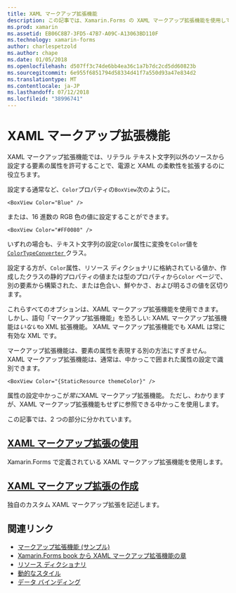 ```yaml
---
title: XAML マークアップ拡張機能
description: この記事では、Xamarin.Forms の XAML マークアップ拡張機能を使用して、リテラル テキスト文字列以外のソースから設定する要素の属性を許可することで、電源と XAML の柔軟性を拡張する方法について説明します。
ms.prod: xamarin
ms.assetid: EB06C8B7-3FD5-47B7-A09C-A13063BD110F
ms.technology: xamarin-forms
author: charlespetzold
ms.author: chape
ms.date: 01/05/2018
ms.openlocfilehash: d507ff3c74de6bb4ea36c1a7b7dc2cd5dd60823b
ms.sourcegitcommit: 6e955f6851794d58334d41f7a550d93a47e834d2
ms.translationtype: MT
ms.contentlocale: ja-JP
ms.lasthandoff: 07/12/2018
ms.locfileid: "38996741"
---
```

# <a name="xaml-markup-extensions"></a>XAML マークアップ拡張機能

XAML マークアップ拡張機能では、リテラル テキスト文字列以外のソースから設定する要素の属性を許可することで、電源と XAML の柔軟性を拡張するのに役立ちます。

設定する通常など、`Color`プロパティの`BoxView`次のように。

```xaml
<BoxView Color="Blue" />
```

または、16 進数の RGB 色の値に設定することができます。

```xaml
<BoxView Color="#FF0080" />
```

いずれの場合も、テキスト文字列の設定`Color`属性に変換を`Color`値を[ `ColorTypeConverter` ](xref:Xamarin.Forms.ColorTypeConverter)クラス。

設定する方が、`Color`属性、リソース ディクショナリに格納されている値か、作成したクラスの静的プロパティの値または型のプロパティから`Color` ページで、別の要素から構築された、または色合い、鮮やかさ、および明るさの値を区切ります。

これらすべてのオプションは、XAML マークアップ拡張機能を使用できます。 しかし、語句「マークアップ拡張機能」を恐ろしい: XAML マークアップ拡張機能は*いない*to XML 拡張機能。 XAML マークアップ拡張機能でも XAML は常に有効な XML です。

マークアップ拡張機能は、要素の属性を表現する別の方法にすぎません。 XAML マークアップ拡張機能は、通常は、中かっこで囲まれた属性の設定で識別できます。

```xaml
<BoxView Color="{StaticResource themeColor}" />
```

属性の設定中かっこが*常に*XAML マークアップ拡張機能。 ただし、わかりますが、XAML マークアップ拡張機能もせずに参照できる中かっこを使用します。

この記事では、2 つの部分に分かれています。

## <a name="consuming-xaml-markup-extensionsconsumingmd"></a>[XAML マークアップ拡張の使用](consuming.md)  

Xamarin.Forms で定義されている XAML マークアップ拡張機能を使用します。

## <a name="creating-xaml-markup-extensionscreatingmd"></a>[XAML マークアップ拡張の作成](creating.md)

独自のカスタム XAML マークアップ拡張を記述します。



## <a name="related-links"></a>関連リンク

- [マークアップ拡張機能 (サンプル)](https://developer.xamarin.com/samples/xamarin-forms/XAML/MarkupExtensions/)
- [Xamarin.Forms book から XAML マークアップ拡張機能の章](~/xamarin-forms/creating-mobile-apps-xamarin-forms/summaries/chapter10.md)
- [リソース ディクショナリ](~/xamarin-forms/xaml/resource-dictionaries.md)
- [動的なスタイル](~/xamarin-forms/user-interface/styles/dynamic.md)
- [データ バインディング](~/xamarin-forms/app-fundamentals/data-binding/index.md)

